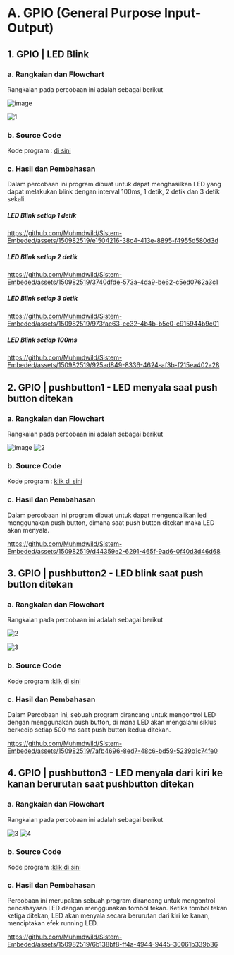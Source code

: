 # A. GPIO (General Purpose Input-Output)

## 1. GPIO | LED Blink

### a. Rangkaian dan Flowchart
Rangkaian pada percobaan ini adalah sebagai berikut

![image](https://github.com/Muhmdwild/Sistem-Embeded/assets/150982519/65dbb26b-6521-4052-b273-9f35197104a2)

![1](https://github.com/Muhmdwild/Sistem-Embeded/assets/150982519/cb71d022-a172-451e-8a3c-9e0e56b9522d)

### b. Source Code
Kode program : <a href="GPIO_1.2/GPIO_1.ino">di sini</a>

### c. Hasil dan Pembahasan
Dalam percobaan ini program dibuat untuk dapat menghasilkan LED yang dapat melakukan blink dengan interval 100ms, 1 detik, 2 detik dan 3 detik sekali.

##### LED Blink setiap 1 detik
https://github.com/Muhmdwild/Sistem-Embeded/assets/150982519/e1504216-38c4-413e-8895-f4955d580d3d

##### LED Blink setiap 2 detik
https://github.com/Muhmdwild/Sistem-Embeded/assets/150982519/3740dfde-573a-4da9-be62-c5ed0762a3c1

##### LED Blink setiap 3 detik
https://github.com/Muhmdwild/Sistem-Embeded/assets/150982519/973fae63-ee32-4b4b-b5e0-c915944b9c01

##### LED Blink setiap 100ms
https://github.com/Muhmdwild/Sistem-Embeded/assets/150982519/925ad849-8336-4624-af3b-f215ea402a28


## 2. GPIO | pushbutton1 - LED menyala saat push button ditekan

### a. Rangkaian dan Flowchart
Rangkaian pada percobaan ini adalah sebagai berikut

![image](https://github.com/Muhmdwild/Sistem-Embeded/assets/150982519/65dbb26b-6521-4052-b273-9f35197104a2)
![2](https://github.com/Muhmdwild/Sistem-Embeded/assets/150982519/187cfb03-9d90-46da-baf1-aec70dffe744)


### b. Source Code
Kode program : <a href="GPIO_1.3%20Tambahkan%201%20LED%20dan%201%20push%20button%20pada%rangkaian/GPIO_1.2.ino">klik di sini</a>

### c. Hasil dan Pembahasan
Dalam percobaan ini program dibuat untuk dapat mengendalikan led menggunakan push button, dimana saat push button ditekan maka LED akan menyala.

https://github.com/Muhmdwild/Sistem-Embeded/assets/150982519/d44359e2-6291-465f-9ad6-0f40d3d46d68


## 3. GPIO | pushbutton2 - LED blink saat push button ditekan

### a. Rangkaian dan Flowchart
Rangkaian pada percobaan ini adalah sebagai berikut

![2](https://github.com/Muhmdwild/Sistem-Embeded/assets/150982519/2554792d-22ef-40e7-85aa-cfee5868b7e8)

![3](https://github.com/Muhmdwild/Sistem-Embeded/assets/150982519/a272d524-1628-44df-ab67-8df81858010c)


### b. Source Code
Kode program :<a href="GPIO_1.3%20menyala%20kiri%kanan/GPIO_1.3.ino">klik di sini</a>

### c. Hasil dan Pembahasan
Dalam Percobaan ini, sebuah program dirancang untuk mengontrol LED dengan menggunakan push button, di mana LED akan mengalami siklus berkedip setiap 500 ms saat push button kedua ditekan.

https://github.com/Muhmdwild/Sistem-Embeded/assets/150982519/7afb4696-8ed7-48c6-bd59-5239b1c74fe0


## 4. GPIO | pushbutton3 - LED menyala dari kiri ke kanan berurutan saat pushbutton ditekan

### a. Rangkaian dan Flowchart
Rangkaian pada percobaan ini adalah sebagai berikut

![3](https://github.com/Muhmdwild/Sistem-Embeded/assets/150982519/82cf5654-c32a-495c-9f1e-cf05f9523a3b)
![4](https://github.com/Muhmdwild/Sistem-Embeded/assets/150982519/e578ae80-43bc-4240-8e65-cbe8a204c1de)


### b. Source Code
Kode program :<a href="GPIO_1.3.2Menyala%20kiri%20kanan/Tambahkan_3_LED_dan_1_push_button_pada_rangkaian__kemudian_kemb.ino">klik di sini</a>

### c. Hasil dan Pembahasan
Percobaan ini merupakan sebuah program dirancang untuk mengontrol pencahayaan LED dengan menggunakan tombol tekan. Ketika tombol tekan ketiga ditekan, LED akan menyala secara berurutan dari kiri ke kanan, menciptakan efek running LED.

https://github.com/Muhmdwild/Sistem-Embeded/assets/150982519/6b138bf8-ff4a-4944-9445-30061b339b36
